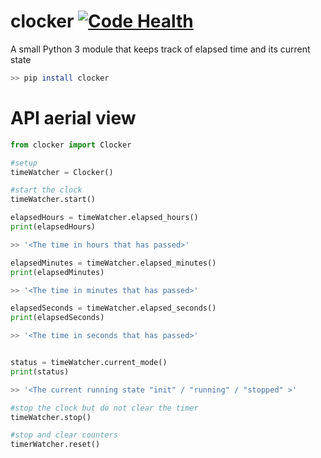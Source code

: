 clocker [![Code Health](https://landscape.io/github/Fuchida/clocker/master/landscape.png)](https://landscape.io/github/Fuchida/clocker/master)
=======

A small Python 3 module that keeps track of elapsed time and its current state

```Bash
>> pip install clocker
```

API aerial view
=======

```Python
from clocker import Clocker

#setup
timeWatcher = Clocker()

#start the clock
timeWatcher.start()

elapsedHours = timeWatcher.elapsed_hours()
print(elapsedHours)

>> '<The time in hours that has passed>'

elapsedMinutes = timeWatcher.elapsed_minutes()
print(elapsedMinutes)

>> '<The time in minutes that has passed>'

elapsedSeconds = timeWatcher.elapsed_seconds()
print(elapsedSeconds)

>> '<The time in seconds that has passed>'


status = timeWatcher.current_mode()
print(status)

>> '<The current running state "init" / "running" / "stopped" >'

#stop the clock but do not clear the timer
timeWatcher.stop()

#stop and clear counters
timerWatcher.reset()

```
